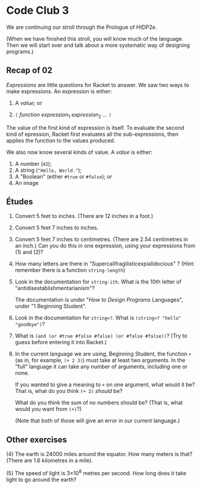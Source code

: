 # Code Club 3

We are continuing our stroll through the Prologue of HtDP2e. 

(When we have finished this stroll, you will know much of the language. Then we
will start over and talk about a more systematic way of designing programs.)


## Recap of 02

_Expressions_ are little questions for Racket to answer. We saw two ways to make
expressions. An expression is either:

  1. A _value_; or
  
  2. `(` _function_ _expression_<sub>1</sub> _expression_<sub>2</sub>  ... `)`

The value of the first kind of expression is itself. To evaluate the second kind
of epression, Racket first evaluates all the sub-expressions, then applies the
function to the values produced. 

We also now know several kinds of value. A _value_ is either: 

  1. A number (`42`);
  2. A string (`"Hello, World."`);
  3. A "Boolean" (either `#true` or `#false`); or
  4. An image


## Études

1. Convert 5 feet to inches. (There are 12 inches in a foot.)

2. Convert 5 feet 7 inches to inches.

3. Convert 5 feet 7 inches to centimetres. (There are 2.54 centimetres in an
   inch.) Can you do this in one expression, using your expressions from (1) and
   (2)?

4. How many letters are there in "Supercalifragilisticexpialidocious" ? (Hint:
   remember there is a function `string-length`)
    
5. Look in the documentation for `string-ith`. What is the 10th letter of
   "antidisestablishmentarianism"?
    
   The documentation is under "*How to Design Programs* Languages", under "1
   Beginning Student".

6. Look in the documentation for `string<?`. What is `(string<? "hello" "goodbye")`?

7. What is `(and (or #true #false #false) (or #false #false))`? (Try to guess
   before entering it into Racket.) 

8. In the current language we are using, Beginning Student, the function `+` (as
   in, for example, `(+ 2 3)`) must take at least two arguments. In the "full"
   language it can take any number of arguments, including one or none.
    
   If you wanted to give a meaning to `+` on one argument, what would it be?
   That is, what do you think `(+ 2)` *should* be?
    
   What do you think the sum of no numbers should be? (That is, what would you
   want from `(+)`?)
        
   (Note that both of those will give an error in our current language.)
    
    










## Other exercises 

(4) The earth is 24000 miles around the equator. How many meters is that? (There
    are 1.6 kilometres in a mile).

(5) The speed of light is 3&times;10<sup>8</sup> metres per second. How long
    does it take light to go around the earth?






